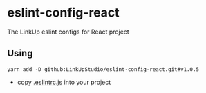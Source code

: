 # eslint-config-react

The LinkUp eslint configs for React project

## Using

```
yarn add -D github:LinkUpStudio/eslint-config-react.git#v1.0.5
```

- copy [.eslintrc.js](https://gist.github.com/LinkUpStudioOld/0bb6ade36a94df73b4feab12169df052) into your project
